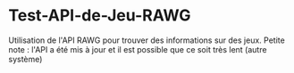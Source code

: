# Test-API-de-Jeu-RAWG
Utilisation de l'API RAWG pour trouver des informations sur des jeux. Petite note : l'API a été mis à jour et il est possible que ce soit très lent (autre système)
